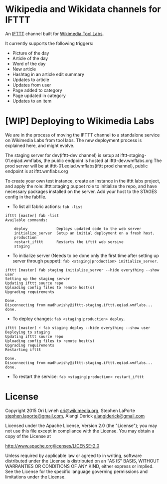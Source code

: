 # Wikipedia and Wikidata channels for IFTTT

An [IFTTT](https://ifttt.com/recipes) channel built for [Wikimedia Tool Labs](http://tools.wmflabs.org/).

It currently supports the following triggers:

 - Picture of the day
 - Article of the day
 - Word of the day
 - New article
 - Hashtag in an article edit summary
 - Updates to article
 - Updates from user
 - Page added to category
 - Page updated in category
 - Updates to an item

# [WIP] Deploying to Wikimedia Labs

We are in the process of moving the IFTTT channel to a standalone service on Wikimedia Labs from tool labs. The new deployment process is explained here, and might evolve.

The staging server for dev(ifttt-dev channel) is setup at ifttt-staging-01.eqiad.wmflabs, the public endpoint is hosted at ifttt-dev.wmflabs.org
The prod server will be at ifttt-01.eqiad.wmflabs(ifttt prod channel), public endpoint is at ifttt.wmflabs.org

To create your own test instance, create an instance in the ifttt labs project, and apply the role::ifttt::staging puppet role to initialize the repo, and have necessary packages installed on the server. Add your host to the STAGES config in the fabfile.

* To list all fabric actions: `fab -list`
```
ifttt [master] fab -list
Available commands:

    deploy             Deploys updated code to the web server
    initialize_server  Setup an initial deployment on a fresh host.
    production
    restart_ifttt      Restarts the ifttt web sersive
    staging
```

* To initialize server (Needs to be done only the first time after setting up server through puppet):
`fab <staging|production> initialize_server`.
```
ifttt [master] fab staging initialize_server --hide everything --show user
Setting up the staging server
Updating ifttt source repo
Uploading config files to remote host(s)
Upgrading requirements

Done.
Disconnecting from madhuvishy@ifttt-staging.ifttt.eqiad.wmflabs... done.
```

* To deploy changes: `fab <staging|production> deploy`.
```
ifttt [master] ⚡ fab staging deploy --hide everything --show user
Deploying to staging
Updating ifttt source repo
Uploading config files to remote host(s)
Upgrading requirements
Restarting ifttt

Done.
Disconnecting from madhuvishy@ifttt-staging.ifttt.eqiad.wmflabs... done.
```

* To restart the service: `fab <staging|production> restart_ifttt`


# License

Copyright 2015 Ori Livneh <ori@wikimedia.org>,
               Stephen LaPorte <stephen.laporte@gmail.com>,
               Alangi Derick <alangiderick@gmail.com>

Licensed under the Apache License, Version 2.0 (the "License");
you may not use this file except in compliance with the License.
You may obtain a copy of the License at

  http://www.apache.org/licenses/LICENSE-2.0

Unless required by applicable law or agreed to in writing, software
distributed under the License is distributed on an "AS IS" BASIS,
WITHOUT WARRANTIES OR CONDITIONS OF ANY KIND, either express or implied.
See the License for the specific language governing permissions and
limitations under the License.